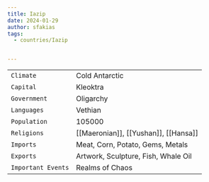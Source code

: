 ```yaml
---
title: Iazip
date: 2024-01-29
author: sfakias
tags:
  - countries/Iazip


---
```

| | |
| --- | --- |
| `Climate` | Cold Antarctic |
| `Capital` | Kleoktra |
| `Government` | Oligarchy |
| `Languages` | Vethian |
| `Population` | 105000 |
| `Religions` | [[Maeronian]], [[Yushan]], [[Hansa]] |
| `Imports` | Meat, Corn, Potato, Gems, Metals |
| `Exports` | Artwork, Sculpture, Fish, Whale Oil |
| `Important Events` | Realms of Chaos |
